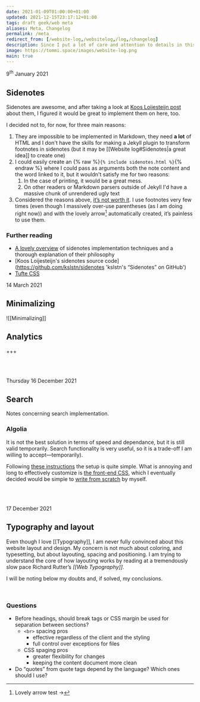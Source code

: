 ```yaml
---
date: 2021-01-09T01:00:00+01:00
updated: 2021-12-15T23:17:12+01:00
tags: draft geek/web meta
aliases: Meta, Changelog
permalink: /meta
redirect_from: [/website-log,/websitelog,/log,/changelog]
description: Since I put a lot of care and attention to details in this website (probably even too much) I figured out it is worth sharing my decisions about implementations and features in a log, so that the overall design philosophy of tommi.space is summarized in one place and I can keep track of my thoughts.
image: https://tommi.space/images/website-log.png
main: true
---
```

<p class='date'><time datetime='2021-01-09'>9<sup>th</sup> January 2021</time></p>

## Sidenotes

Sidenotes are awesome, and after taking a look at [Koos Loijesteijn post](https://www.kooslooijesteijn.net/blog/sidenotes-without-js 'Sidenotes without JavaScript') about them, I figured it would be great to implement them on here, too.

I decided not to, for now, for three main reasons:
1. They are impossible to be implemented in Markdown, they need **a lot** of HTML and I don't have the skills for making a Jekyll plugin to transform footnotes in sidenotes (but it may be [[Website log#Sidenotes|a great idea]] to create one)
2. I could easily create an {% raw %}`{% include sidenotes.html %}`{% endraw %} where I could pass as arguments both the note content and the word linked to it, but it wouldn't satisfy me for two reasons:
	1. In the case of printing, it would be a great mess.
	2. On other readers or Markdown parsers outside of Jekyll I'd have a massive chunk of unrendered ugly text
3. Considered the reasons above, <u>it’s not worth it</u>. I use footnotes very few times (even though I massively over-use parentheses (as I am doing right now)) and with the lovely arrow[^test] automatically created, it’s painless to use them.

### Further reading

- [A lovely overview](https://www.gwern.net/Sidenotes 'Sidenotes in Web Design') of sidenotes implementation techniques and a thorough explanation of their philosophy
- [Koos Loijesteijn's sidenotes source code](https://github.com/kslstn/sidenotes 'kslstn's “Sidenotes” on GitHub')
- [Tufte CSS](https://edwardtufte.github.io/tufte-css/ 'Tufte CSS')

<p class='date'><time datetime='2021-03-14'>14 March 2021</time></p>

## Minimalizing

![[Minimalizing]]

## Analytics

+++

<br>
<br>

<p class='date'><time datetime='2021-12-16T00:10:28+01:00'>Thursday 16 December 2021</time></p>

## Search

Notes concerning search implementation.

### Algolia

It is not the best solution in terms of speed and dependance, but it is still valid temporarily. Search functionality is very useful, so it is a trade-off I am willing to accept—temporarily).

Following [these instructions](https://www.algolia.com/doc/tools/crawler/netlify-plugin/quick-start/ 'Quickstart for Using Algolia on Netlify ') the setup is quite simple. What is annoying and long to effectively customize is [the front-end CSS](https://github.com/algolia/autocomplete/blob/next/packages/autocomplete-theme-classic/src/theme.scss 'SCSS source for Algolia’s Autocomplete front-end, on GitHub'), which I eventually decided would be simple to [write from scratch](https://github.com/xplosionmind/tommi.space/blob/main/_sass/_search.scss 'My SCSS partial for Algolia front-end styling') by myself.

<br>
<br>

<p class='date'><time datetime='2021-12-17T00:33:16+01:00'>17 December 2021</time></p>

## Typography and layout

Even though I love [[Typography]], I am never fully convinced about this website layout and design. My concern is not much about coloring, and typesetting, but about layouting, spacing and positioning. I am trying to understand the core of how layouting works by reading at a tremendously slow pace Richard Rutter’s <cite>[[Web Typography]]</cite>.

I will be noting below my doubts and, if solved, my conclusions.

<br>

### Questions

- Before headings, should break tags or CSS margin be used for separation between sections?
	- `<br>` spacing pros
		- effective regardless of the client and the styling
		- full control over exceptions for files
	- CSS spaging pros
		- greater flexibility for changes
		- keeping the content document more clean
- Do <q>quotes</q> from quote tags depend by the language? Which ones should I use?

[^test]: Lovely arrow test ->
